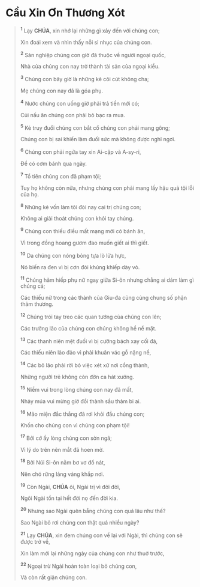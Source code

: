 # Cầu Xin Ơn Thương Xót

> <sup><b>1</b></sup> Lạy **CHÚA**, xin nhớ lại những gì xảy đến với chúng con;
>
> Xin đoái xem và nhìn thấy nỗi sỉ nhục của chúng con.
>
> <sup><b>2</b></sup> Sản nghiệp chúng con giờ đã thuộc về người ngoại quốc,
>
> Nhà cửa chúng con nay trở thành tài sản của ngoại kiều.
>
> <sup><b>3</b></sup> Chúng con bây giờ là những kẻ côi cút không cha;
>
> Mẹ chúng con nay đã là góa phụ.
>
> <sup><b>4</b></sup> Nước chúng con uống giờ phải trả tiền mới có;
>
> Củi nấu ăn chúng con phải bỏ bạc ra mua.
>
> <sup><b>5</b></sup> Kẻ truy đuổi chúng con bắt cổ chúng con phải mang gông;
>
> Chúng con bị sai khiến làm đuối sức mà không được nghỉ ngơi.
>
> <sup><b>6</b></sup> Chúng con phải ngửa tay xin Ai-cập và A-sy-ri,
>
> Để có cơm bánh qua ngày.
>
> <sup><b>7</b></sup> Tổ tiên chúng con đã phạm tội;
>
> Tuy họ không còn nữa, nhưng chúng con phải mang lấy hậu quả tội lỗi của họ.
>
> <sup><b>8</b></sup> Những kẻ vốn làm tôi đòi nay cai trị chúng con;
>
> Không ai giải thoát chúng con khỏi tay chúng.
>
> <sup><b>9</b></sup> Chúng con thiếu điều mất mạng mới có bánh ăn,
>
> Vì trong đồng hoang gươm đao muốn giết ai thì giết.
>
> <sup><b>10</b></sup> Da chúng con nóng bỏng tựa lò lửa hực,
>
> Nó biến ra đen vì bị cơn đói khủng khiếp dày vò.
>
> <sup><b>11</b></sup> Chúng hãm hiếp phụ nữ ngay giữa Si-ôn nhưng chẳng ai dám làm gì chúng cả;
>
> Các thiếu nữ trong các thành của Giu-đa cũng cùng chung số phận thảm thương.
>
> <sup><b>12</b></sup> Chúng trói tay treo các quan tướng của chúng con lên;
>
> Các trưởng lão của chúng con chúng không hề nể mặt.
>
> <sup><b>13</b></sup> Các thanh niên mệt đuối vì bị cưỡng bách xay cối đá,
>
> Các thiếu niên lảo đảo vì phải khuân vác gỗ nặng nề,
>
> <sup><b>14</b></sup> Các bô lão phải rời bỏ việc xét xử nơi cổng thành,
>
> Những người trẻ không còn đờn ca hát xướng.
>
> <sup><b>15</b></sup> Niềm vui trong lòng chúng con nay đã mất,
>
> Nhảy múa vui mừng giờ đổi thành sầu thảm bi ai.
>
> <sup><b>16</b></sup> Mão miện đắc thắng đã rơi khỏi đầu chúng con;
>
> Khốn cho chúng con vì chúng con phạm tội!
>
> <sup><b>17</b></sup> Bởi cớ ấy lòng chúng con sờn ngã;
>
> Vì lý do trên nên mắt đã hoen mờ.
>
> <sup><b>18</b></sup> Bởi Núi Si-ôn nằm bơ vơ đổ nát,
>
> Nên chó rừng lảng vảng khắp nơi.
>
> <sup><b>19</b></sup> Còn Ngài, **CHÚA** ôi, Ngài trị vì đời đời,
>
> Ngôi Ngài tồn tại hết đời nọ đến đời kia.
>
> <sup><b>20</b></sup> Nhưng sao Ngài quên bẵng chúng con quá lâu như thế?
>
> Sao Ngài bỏ rơi chúng con thật quá nhiều ngày?
>
> <sup><b>21</b></sup> Lạy **CHÚA**, xin đem chúng con về lại với Ngài, thì chúng con sẽ được trở về,
>
> Xin làm mới lại những ngày của chúng con như thuở trước,
>
> <sup><b>22</b></sup> Ngoại trừ Ngài hoàn toàn loại bỏ chúng con,
>
> Và còn rất giận chúng con.
